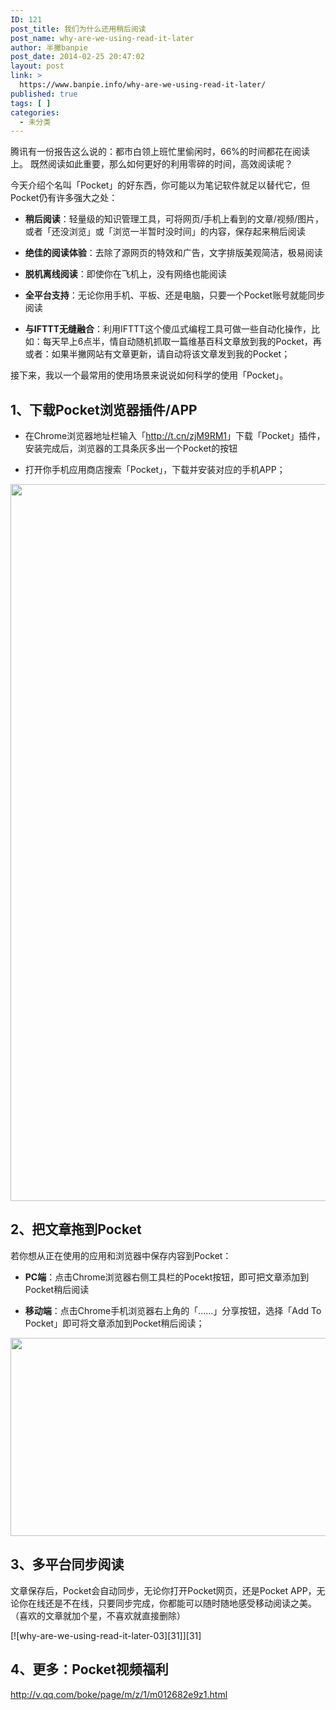 ```yaml
---
ID: 121
post_title: 我们为什么还用稍后阅读
post_name: why-are-we-using-read-it-later
author: 半撇banpie
post_date: 2014-02-25 20:47:02
layout: post
link: >
  https://www.banpie.info/why-are-we-using-read-it-later/
published: true
tags: [ ]
categories:
  - 未分类
---
```

腾讯有一份报告这么说的：都市白领上班忙里偷闲时，66%的时间都花在阅读上。 既然阅读如此重要，那么如何更好的利用零碎的时间，高效阅读呢？

今天介绍个名叫「Pocket」的好东西，你可能以为笔记软件就足以替代它，但Pocket仍有许多强大之处：

*   **稍后阅读**：轻量级的知识管理工具，可将网页/手机上看到的文章/视频/图片，或者「还没浏览」或「浏览一半暂时没时间」的内容，保存起来稍后阅读

*   **绝佳的阅读体验**：去除了源网页的特效和广告，文字排版美观简洁，极易阅读

*   **脱机离线阅读**：即使你在飞机上，没有网络也能阅读

*   **全平台支持**：无论你用手机、平板、还是电脑，只要一个Pocket账号就能同步阅读

*   **与IFTTT无缝融合**：利用IFTTT这个傻瓜式编程工具可做一些自动化操作，比如：每天早上6点半，情自动随机抓取一篇维基百科文章放到我的Pocket，再或者：如果半撇网站有文章更新，请自动将该文章发到我的Pocket；

接下来，我以一个最常用的使用场景来说说如何科学的使用「Pocket」。

## 1、下载Pocket浏览器插件/APP

*   在Chrome浏览器地址栏输入「<http://t.cn/zjM9RM1>」下载「Pocket」插件，安装完成后，浏览器的工具条灰多出一个Pocket的按钮

*   打开你手机应用商店搜索「Pocket」，下载并安装对应的手机APP；

[<img class="alignnone size-full wp-image-2491665" src="http://www.banpie.info/wp-content/uploads/2019/04/unnamed-file3/0-101.jpg" width="620" height="1147" alt="" />][1]

## 2、把文章拖到Pocket

若你想从正在使用的应用和浏览器中保存内容到Pocket：

*   **PC端**：点击Chrome浏览器右侧工具栏的Pocekt按钮，即可把文章添加到Pocket稍后阅读

*   **移动端**：点击Chrome手机浏览器右上角的「……」分享按钮，选择「Add To Pocket」即可将文章添加到Pocket稍后阅读；

[<img class="alignnone size-full wp-image-24971666" src="http://www.banpie.info/wp-content/uploads/2019/04/unnamed-file-1033/pocket-1.jpg" width="620" height="317" alt="" />][2]

## 3、多平台同步阅读

文章保存后，Pocket会自动同步，无论你打开Pocket网页，还是Pocket APP，无论你在线还是不在线，只要同步完成，你都能可以随时随地感受移动阅读之美。（喜欢的文章就加个星，不喜欢就直接删除）

[![why-are-we-using-read-it-later-03][31]][31]

## 4、更多：Pocket视频福利

http://v.qq.com/boke/page/m/z/1/m012682e9z1.html

 [1]: http://www.banpie.info/wp-content/uploads/2019/04/unnamed-file-101.jpg
 [2]: http://www.banpie.info/wp-content/uploads/2019/04/unnamed-file-103.jpg
 [3]: http://7arnhx.com1.z0.glb.clouddn.com/wp-content/uploads/2014/02/why-are-we-using-read-it-later-03.jpg
<!--stackedit_data:
eyJoaXN0b3J5IjpbLTc5ODY4OTYyNV19
-->